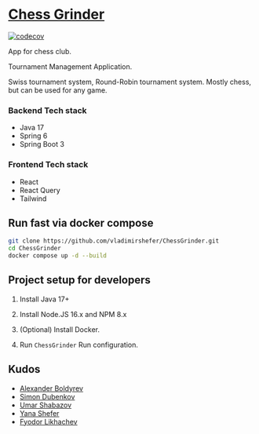 # [Chess Grinder](https://chessgrinder.com)
[![codecov](https://codecov.io/github/vladimirshefer/ChessGrinder/graph/badge.svg?token=VMB4TG8EE6)](https://codecov.io/github/vladimirshefer/ChessGrinder)

App for chess club.

Tournament Management Application.

Swiss tournament system, Round-Robin tournament system.
Mostly chess, but can be used for any game.

### Backend Tech stack
- Java 17
- Spring 6
- Spring Boot 3

### Frontend Tech stack
- React
- React Query
- Tailwind

## Run fast via docker compose
```sh
git clone https://github.com/vladimirshefer/ChessGrinder.git
cd ChessGrinder
docker compose up -d --build
```

## Project setup for developers

1. Install Java 17+

1. Install Node.JS 16.x and NPM 8.x

1. (Optional) Install Docker.

1. Run `ChessGrinder` Run configuration.


## Kudos
- [Alexander Boldyrev](https://github.com/AlBoldyrev)
- [Simon Dubenkov](https://github.com/sedub01)
- [Umar Shabazov](https://github.com/UmarShabazov)
- [Yana Shefer](https://github.com/yshefer)
- [Fyodor Likhachev](https://github.com/FyodorLikhachev)
